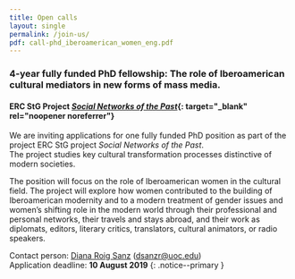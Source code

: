 ```yaml
---
title: Open calls
layout: single
permalink: /join-us/
pdf: call-phd_iberoamerican_women_eng.pdf
---
```


### 4-year fully funded PhD fellowship: The role of Iberoamerican cultural mediators in new forms of mass media.
#### ERC StG Project [*Social Networks of the Past*](/projects/#social-networks-of-the-past-mapping-hispanic-and-lusophone-literary-modernity-1898-1959){: target="_blank" rel="noopener noreferrer"}

We are inviting applications for one fully funded PhD position as part of the project ERC StG project *Social Networks of the Past*.  
The project studies key cultural transformation processes distinctive of modern societies.

The position will focus on the role of Iberoamerican women in the cultural field. The project will explore how women contributed to the building of Iberoamerican modernity and to a modern treatment of gender issues and women’s shifting role in the modern world through their professional and personal networks, their travels and stays abroad, and their work as diplomats, editors, literary critics, translators, cultural animators, or radio speakers.


Contact person: [Diana Roig Sanz](/team/researchers/diana-roig/) (dsanzr@uoc.edu)  
Application deadline: **10 August 2019**
{: .notice--primary }

<figure>
   <object width="200" height="200" data="{{ '/assets/docs/' | append: page.pdf | relative_url }}"></object>
</figure>

